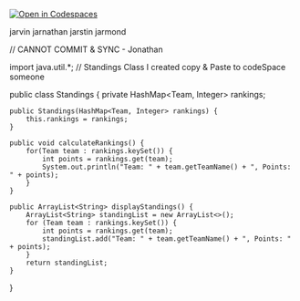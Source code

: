 [![Open in Codespaces](https://classroom.github.com/assets/launch-codespace-2972f46106e565e64193e422d61a12cf1da4916b45550586e14ef0a7c637dd04.svg)](https://classroom.github.com/open-in-codespaces?assignment_repo_id=19700910)

jarvin
jarnathan
jarstin
jarmond

// CANNOT COMMIT & SYNC - Jonathan 

import java.util.*; // Standings Class I created copy & Paste to codeSpace someone

public class Standings {
    private HashMap<Team, Integer> rankings;

    public Standings(HashMap<Team, Integer> rankings) {
        this.rankings = rankings;
    }

    public void calculateRankings() {
        for(Team team : rankings.keySet()) {
            int points = rankings.get(team);
            System.out.println("Team: " + team.getTeamName() + ", Points: " + points);
        }
    }

    public ArrayList<String> displayStandings() {
        ArrayList<String> standingList = new ArrayList<>();
        for (Team team : rankings.keySet()) {
            int points = rankings.get(team);
            standingList.add("Team: " + team.getTeamName() + ", Points: " + points);
        }
        return standingList;
    }
}
